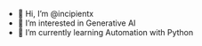 - 👋 Hi, I’m @incipientx
- 👀 I’m interested in Generative AI
- 🌱 I’m currently learning Automation with Python

<!---
incipientx/incipientx is a ✨ special ✨ repository because its `README.md` (this file) appears on your GitHub profile.
You can click the Preview link to take a look at your changes.
--->
